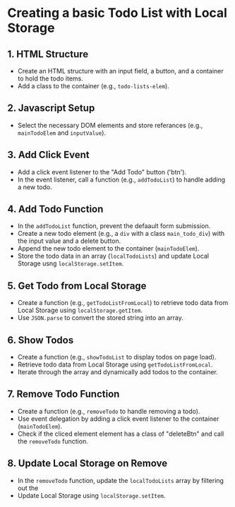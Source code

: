 # Creating a basic Todo List with Local Storage

## 1. HTML Structure

- Create an HTML structure with an input field, a button, and a container to hold the todo items.
- Add a class to the container (e.g., `todo-lists-elem`).

## 2. Javascript Setup

- Select the necessary DOM elements and store referances (e.g., `mainTodoElem` and `inputValue`).

## 3. Add Click Event

- Add a click event listener to the "Add Todo" button ('btn').
- In the event listener, call a function (e.g., `addTodoList`) to handle adding a new todo.

## 4. Add Todo Function

- In the `addTodoList` function, prevent the defaault form submission.
- Create a new todo element (e.g., a `div` with a class `main_todo_div`) with the input value and a delete button.
- Append the new todo element to the container (`mainTodoElem`).
- Store the todo data in an array (`localTodoLists`) and update Local Storage usng `localStorage.setItem`.

## 5. Get Todo from Local Storage

- Create a function (e.g., `getTodoListFromLocal`) to retrieve todo data from Local Storage using `localStorage.getItem`.
- Use `JSON.parse` to convert the stored string into an array.

## 6. Show Todos

- Create a function (e.g., `showTodoList` to display todos on page load).
- Retrieve todo data from Local Storage using `getTodoListFromLocal`.
- Iterate through the array and dynamically add todos to the container.

## 7. Remove Todo Function

- Create a function (e.g., `removeTodo` to handle removing a todo).
- Use event delegation by adding a click event listener to the container (`mainTodoElem`).
- Check if the cliced element element has a class of "deleteBtn" and call the `removeTodo` function.

## 8. Update Local Storage on Remove

- In the `removeTodo` function, update the `localTodoLists` array by filtering out the
- Update Local Storage using `localStorage.setItem`.
